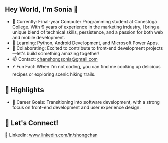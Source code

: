 ## Hey World, I'm Sonia 👋

- 🔭 Currently: Final-year Computer Programming student at Conestoga College.
      With 9 years of experience in the marketing industry, I bring a unique blend of technical skills, persistence, and a passion for both web and mobile development.
- 🌱 Learning: Python, Android Development, and Microsoft Power Apps.
- 👯 Collaborating: Excited to contribute to front-end development projects—let's build something amazing together!
- 📫 Contact: chanshongsonia@gmail.com
- ⚡ Fun Fact: When I'm not coding, you can find me cooking up delicious recipes or exploring scenic hiking trails.

## 🌟 Highlights
- 🎯 Career Goals: Transitioning into software development, with a strong focus on front-end development and user experience design.

## 🚀 Let's Connect!
🔗 LinkedIn: www.linkedin.com/in/shongchan
